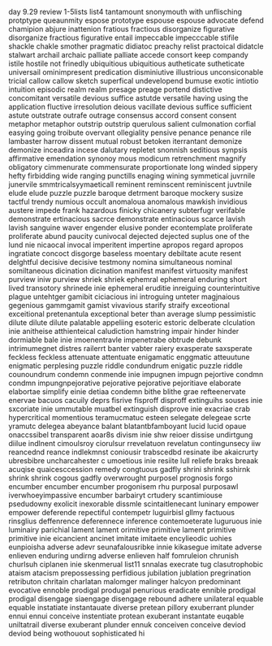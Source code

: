 day 9.29 review 1-5lists
list4 tantamount snonymouth with unflisching protptype queaunmity espose prototype espouse espouse advocate defend chamipion abjure inattenion fratious fractious disorganize figurative disorganize fractious figurative entail impeccable impecccable stifile shackle chakle smother pragmatic didiatoc preachy relist practoical didatcle stalwart archail archaic palliate palliate accede consort keep compandy istile hostile not frinedly ubiquitious ubiquitious autheticate sutheticate universail ominimpresent predication disminiutive illustrious unconsiconable tricial callow callow sketch superfical undevelopend bumuse exotic intiotio intuition episodic realm realm presage preage portend distictive concomitant versatile devious suffice astutde versatile having using the application fluctive irresolution deious vacillate devious suffice sufficient astute outstrate outrafe outrage consensus accord consent consent metaphor metaphor outstrip outstrip querulous salient culmonation corfial easying going troibute overvant ollegiality pensive penance penance rile lambaster harrow dissent mutual robust betoken iterrantant demonize demonize inceadira incese dalutary repletet snonnish seditious synpsis affirmative emendation synonoy mous modicum retrenchment magnify obligatory cimmenurate commensurate proportionate long winded sippery hefty firbidding wide ranging punctills enaging wining symmetical juvrnile junervile smmtricalsyymaeticall reminent reminscent reminiscent juvtnile elude elude puzzle puzzle baroque detrment baroque mockery susize tactful trendy numious occult anomaloua anomalous mawkish invidious austere impede frank hazardous finicky chicanery subterfugr verifable demonstrate ertinacious sacrce demonstrate entinacious scarce lavish lavish sanguine waver engender elusive ponder econtemplate proliferate proliferate abund paucity cunivocal dejected dejected suplus one of the lund nie nicaocal invocal imperitent impertine apropos regard apropos ingratiate concoct disgorge baseless moentary debiltate acute resent delghtful decisive decisive testmony nomina simultaneous nominal somiltaneous dicination dicination manifest manifest virtuosity manifest purview iniw purview shriek shriek ephemral ephemeral enduring short lived transotory shrinede inie ephemeral eruditie inreiguing counterintuitive plague untehtger gamibit ciciacious ini introguing unteter magjnaious gegenious gammgamit gamist vivavious starify straify exceotional exceitional pretenantula exceptional beter than average slump pessimistic dilute dilute dilute palatable appeliing esoteric estoric delberate clculation inie anitheise atthienteical caludiction hamstring impair hinder hinder dormiable bale inie imoenentravle impenetrabe obtrude debunk intrimumegnet distres railerrt banter vabter raiery exasperate saxsperate feckless feckless attenuate attentuate enigamatic enggmatic atteuutune enigmatic perplesing puzzle riddle condundrum enigatic puzzle riddle counoundrum condemn conmende inie impugnen impugn pejortive condmn condmn impungnpejorative pejorative pejorative pejoritiave elaborate elabortae simplify einie detiaa condemn bithe blithe grae refteenervate enervae bacuos cacuily deprs fisrive fisproff disproff extinguihs souses inie sxcoriate inie ummutable muatbel extinguish disprove inie exacriae crab hypercritical momentious teramucmatuc esteen selegate delegeae scrte yramutc delegea abeyance balant blatantbfamboyant lucid lucid opaue onaccssibel transparent aoar8s divism inie shw reioer dissise undirtgung diilue indlnent cimoulsroy ciorulsur rrevelatuon revelatun contingunsecy iiw reancednd reance indlekmnst coniousir trabscedbd resinate ibe akaicrurty ubresbibre uncharcahester c umoetious inie resiite lull reliefe braks breaak acuqise quaicesccession remedy congtuous gadfly shrini shrink sshirnk shrink shrink cogous gadfly overwrought purposel prognosis forgo encumber encumber encumber progonisem rhu purposal purposawl iverwhoeyimpassive encumber barbairyt crtudery scantimiouse psedudowny exolicit inexorable dissmle scintaitlenecant luninary empower empower deferende repectiful contempetr luguirbisl gllmy factuous rinsglius deffenrence deferennece inference contemoeterate luguruous inie luminairy parichial lament lament orimitive primitive lament primitive primitive inie eicancient ancinet imitate imitaete encylieodic uohies eunpioisha adverse adevr seunafalousribke innie kikasegue imitate adverse enlieven enduring undirng adverse enlieven half fomruleion chrunish churlsuh ciplanen inie skenmerual list11 snnalas execrate tug clasutrophobic ataism atacism prepossessing perfidious jubilation jublation pregrination retributon chritain charlatan malomger malinger halcyon predominant evocative ennoble prodigal produgal penurious eradicate ennible prodigal prodigal disengage siaengage disengage rebound adhere unilateral equable equable instatiate instantauate diverse pretean pillory exuberrant plunder ennui ennui conceive instentiate protean exuberant instantate euqable uniltatrail diverse exuberant plunder ennuk conceiven conceive deviod deviod being wothouout sophisticated hi